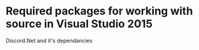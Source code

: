 # Required packages for working with source in Visual Studio 2015
Discord.Net and it's dependancies
